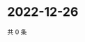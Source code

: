 # 2022-12-26

共 0 条

<!-- BEGIN WEIBO -->
<!-- 最后更新时间 Mon Dec 26 2022 15:12:32 GMT+0800 (China Standard Time) -->

<!-- END WEIBO -->
